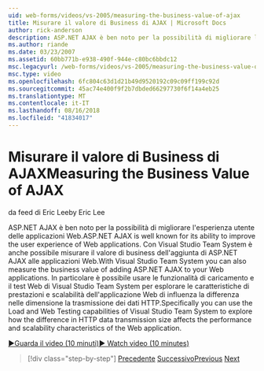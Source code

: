 ```yaml
---
uid: web-forms/videos/vs-2005/measuring-the-business-value-of-ajax
title: Misurare il valore di Business di AJAX | Microsoft Docs
author: rick-anderson
description: ASP.NET AJAX è ben noto per la possibilità di migliorare l'esperienza utente delle applicazioni Web. Con Visual Studio Team System è anche possibile misurare la busine...
ms.author: riande
ms.date: 03/23/2007
ms.assetid: 60bb771b-e938-490f-944e-c80bc6bbdc12
msc.legacyurl: /web-forms/videos/vs-2005/measuring-the-business-value-of-ajax
msc.type: video
ms.openlocfilehash: 6fc804c63d1d21b49d9520192c09c09ff199c92d
ms.sourcegitcommit: 45ac74e400f9f2b7dbded66297730f6f14a4eb25
ms.translationtype: MT
ms.contentlocale: it-IT
ms.lasthandoff: 08/16/2018
ms.locfileid: "41834017"
---
```

<a name="measuring-the-business-value-of-ajax"></a><span data-ttu-id="d4484-104">Misurare il valore di Business di AJAX</span><span class="sxs-lookup"><span data-stu-id="d4484-104">Measuring the Business Value of AJAX</span></span>
====================
<span data-ttu-id="d4484-105">da feed di Eric Lee</span><span class="sxs-lookup"><span data-stu-id="d4484-105">by Eric Lee</span></span>

<span data-ttu-id="d4484-106">ASP.NET AJAX è ben noto per la possibilità di migliorare l'esperienza utente delle applicazioni Web.</span><span class="sxs-lookup"><span data-stu-id="d4484-106">ASP.NET AJAX is well known for its ability to improve the user experience of Web applications.</span></span> <span data-ttu-id="d4484-107">Con Visual Studio Team System è anche possibile misurare il valore di business dell'aggiunta di ASP.NET AJAX alle applicazioni Web.</span><span class="sxs-lookup"><span data-stu-id="d4484-107">With Visual Studio Team System you can also measure the business value of adding ASP.NET AJAX to your Web applications.</span></span> <span data-ttu-id="d4484-108">In particolare è possibile usare le funzionalità di caricamento e il test Web di Visual Studio Team System per esplorare le caratteristiche di prestazioni e scalabilità dell'applicazione Web di influenza la differenza nelle dimensione la trasmissione dei dati HTTP.</span><span class="sxs-lookup"><span data-stu-id="d4484-108">Specifically you can use the Load and Web Testing capabilities of Visual Studio Team System to explore how the difference in HTTP data transmission size affects the performance and scalability characteristics of the Web application.</span></span>

[<span data-ttu-id="d4484-109">&#9654;Guarda il video (10 minuti)</span><span class="sxs-lookup"><span data-stu-id="d4484-109">&#9654; Watch video (10 minutes)</span></span>](https://channel9.msdn.com/Blogs/ASP-NET-Site-Videos/measuring-the-business-value-of-ajax)

> [!div class="step-by-step"]
> <span data-ttu-id="d4484-110">[Precedente](introduction-to-managing-and-running-tests-with-team-system.md)
> [Successivo](code-coverage-of-automated-tests.md)</span><span class="sxs-lookup"><span data-stu-id="d4484-110">[Previous](introduction-to-managing-and-running-tests-with-team-system.md)
[Next](code-coverage-of-automated-tests.md)</span></span>
